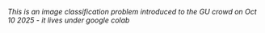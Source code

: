 *This is an image classification problem introduced to the GU crowd on Oct 10 2025 - it lives under google colab*
